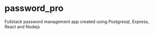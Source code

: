# password_pro
Fullstack password management app created using Postgresql, Express, React and Nodejs
